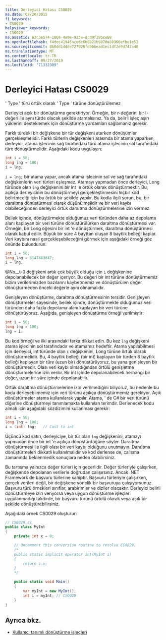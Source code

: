 ```yaml
---
title: Derleyici Hatası CS0029
ms.date: 07/20/2015
f1_keywords:
- CS0029
helpviewer_keywords:
- CS0029
ms.assetid: 63c3e574-1868-4a9e-923e-dcd9f38bce88
ms.openlocfilehash: f4dec41945ace6c6b0821b9870a88960efbe1e52
ms.sourcegitcommit: 8b8dd14dde727026fd0b6ead1ec1df2e9d747a48
ms.translationtype: MT
ms.contentlocale: tr-TR
ms.lasthandoff: 09/27/2019
ms.locfileid: "71332309"
---
```

# <a name="compiler-error-cs0029"></a>Derleyici Hatası CS0029

' Type ' türü örtük olarak ' Type ' türüne dönüştürülemez

 Derleyici açık bir dönüştürme gerektiriyor. Örneğin, bir r-değerini bir l-değeri ile aynı türde olacak şekilde atamalısınız. Ya da, belirli işleç aşırı yüklerini desteklemek için dönüştürme yordamları sağlamanız gerekir.

 Farklı türdeki bir değişkene bir tür değişkeni atarken dönüşümler gerçekleşmelidir. Farklı türlerin değişkenleri arasında bir atama yaparken, derleyici, atama işlecinin sağ tarafındaki türü atama işlecinin sol tarafındaki türe dönüştürmelidir. Aşağıdaki kodu uygulayın:

```csharp
int i = 50;
long lng = 100;
i = lng;
```

 `i = lng;` bir atama yapar, ancak atama işlecinin sol ve sağ tarafındaki değişkenlerin veri türleri eşleşmez. Atamayı yapmadan önce derleyici, Long türünde olan `lng` değişkenini bir int 'e örtük olarak dönüştürmektir. Bu, açıkça derleyicinin bu dönüştürmeyi gerçekleştirmesini hiçbir kod belirtmediği için bu örtük bir şekilde yapılır. Bu kodla ilgili sorun, bu, bir daraltma dönüştürmesi olarak düşünülmelidir ve bir veri kaybı olabileceğinden derleyici örtük daraltma dönüştürmelerine izin vermez.

 Bellek içinde, dönüştürmekte olduğumuz veri türünden daha az depolama alanı kaplayan bir veri türüne dönüştürülürken daraltma dönüştürmesi var. Örneğin, bir Long öğesini bir int 'e dönüştürmek, daraltma dönüştürmesi olarak kabul edilir. Büyük bir süre 4 bayttan oluşan 8 baytlık belleği kaplar. Veri kaybını nasıl gerçekleşebileceğini görmek için aşağıdaki örneği göz önünde bulundurun:

```csharp
int i = 50;
long lng = 3147483647;
i = lng;
```

 @No__t-0 değişkeni artık çok büyük olduğu için `i` değişkenine depolanabilecek bir değer içeriyor. Bu değeri bir int türüne dönüştürmemiz bizim verilerimizden bazılarını kaybetmemiz ve dönüştürülen değer dönüştürmeden önceki değerle aynı olmamalıdır.

 Genişleyen dönüştürme, daraltma dönüştürmesinin tersidir. Genişleyen dönüştürmeler sayesinde, bellek içinde, dönüştürmekte olduğumuz veri türünden daha fazla depolama alanı kaplayan bir veri türüne dönüştürüyoruz. Aşağıda, genişleyen dönüştürme örneği verilmiştir:

```csharp
int i = 50;
long lng = 100;
lng = i;
```

 Bu kod örneği ve ilki arasındaki farka dikkat edin. Bu kez `lng` değişkeni atama işlecinin sol tarafındadır ve atamamız hedeftir. Atama yapılabilmesi için derleyici, int türünde olan `i` değişkenini, Long türüne örtük olarak dönüştürmelidir. Bu, 4 baytlık belleği (bir int) kaplayan bir türden 8 baytlık belleği kaplayan bir türe (uzun bir) dönüştürüyoruz, bu yana genişleyen bir dönüştürmedir. Olası veri kaybı olmadığından örtülü genişletme dönüştürmelerine izin verilir. Bir int içinde depolanabilecek herhangi bir değer, uzun bir süre içinde depolanabilir.

 Örtük daraltma dönüştürmelerine izin verilmediğini biliyoruz, bu nedenle bu kodu derleyebilmemiz için veri türünü açıkça dönüştürmemiz gerekiyor. Açık dönüştürmeler atama kullanılarak yapılır. Atama, ' de C# bir veri türünü diğerine dönüştürmeyi tanımlamakta kullanılan terimdir. Derlenecek kodu almak için aşağıdaki sözdizimini kullanması gerekir:

```csharp
int i = 50;
long lng = 100;
i = (int) lng;   // Cast to int.
```

 Üçüncü kod satırı, derleyiciye, bir tür olan `lng` değişkenini, atamayı yapmadan önce bir int 'e açıkça dönüştürdüğüne söyler. Daraltma dönüştürmesi ile ilgili olası bir veri kaybı olduğunu unutmayın. Daraltma dönüştürmeleri dikkatli kullanılmalıdır ve kod derlense de, çalışma zamanında beklenmedik sonuçlara neden olabilirsiniz.

 Bu tartışma yalnızca değer türleri için geçerlidir. Değer türleriyle çalışırken, değişkende depolanan verilerle doğrudan çalışırsınız. Ancak .NET Framework de başvuru türlerine sahiptir. Başvuru türleriyle çalışırken, gerçek verileri değil, bir değişkene yönelik bir başvuruya çalışıyorsunuz. Başvuru türü örnekleri sınıflar, arabirimler ve diziler olacaktır. Derleyici belirli dönüştürmeye izin veriyorsa veya uygun dönüştürme işleçleri uygulanmadığı takdirde, bir başvuru türünü örtülü olarak veya açık bir şekilde dönüştürebilirsiniz.

 Aşağıdaki örnek CS0029 oluşturur:

```csharp
// CS0029.cs
public class MyInt
{
    private int x = 0;

    // Uncomment this conversion routine to resolve CS0029.
    /*
    public static implicit operator int(MyInt i)
    {
        return i.x;
    }
    */

    public static void Main()
    {
        var myInt = new MyInt();
        int i = myInt; // CS0029
    }
}
```

## <a name="see-also"></a>Ayrıca bkz.

- [Kullanıcı tanımlı dönüştürme işleçleri](../operators/user-defined-conversion-operators.md)

